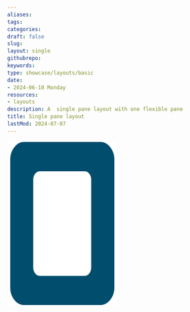 ```yaml
---
aliases: 
tags:
categories:
draft: false
slug: 
layout: single
githubrepo: 
keywords: 
type: showcase/layouts/basic
date:
- 2024-06-10 Monday
resources:
- layouts
description: A  single pane layout with one flexible pane
title: Single pane layout
lastMod: 2024-07-07
---
```

![layout-single-pane.png](/assets/layout-single-pane_1719437108466_0.png)
